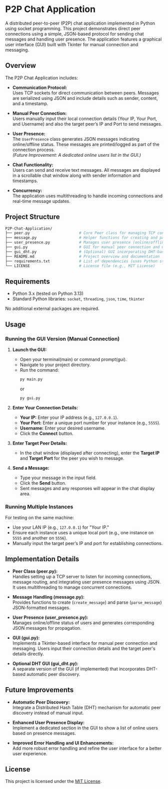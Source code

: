 # P2P Chat Application

A distributed peer-to-peer (P2P) chat application implemented in Python using socket programming. This project demonstrates direct peer connections using a simple, JSON-based protocol for sending chat messages and handling user presence. The application features a graphical user interface (GUI) built with Tkinter for manual connection and messaging.

## Overview

The P2P Chat Application includes:

- **Communication Protocol:**  
  Uses TCP sockets for direct communication between peers. Messages are serialized using JSON and include details such as sender, content, and a timestamp.

- **Manual Peer Connection:**  
  Users manually input their local connection details (Your IP, Your Port, and Username) and also the target peer’s IP and Port to send messages.

- **User Presence:**  
  The `UserPresence` class generates JSON messages indicating online/offline status. These messages are printed/logged as part of the connection process.  
  *(Future Improvement: A dedicated online users list in the GUI.)*

- **Chat Functionality:**  
  Users can send and receive text messages. All messages are displayed in a scrollable chat window along with sender information and timestamps.

- **Concurrency:**  
  The application uses multithreading to handle incoming connections and real-time message updates.


## Project Structure
```bash
P2P-Chat-Application/
├── peer.py                      # Core Peer class for managing TCP connections and message routing
├── message.py                   # Helper functions for creating and parsing JSON messages
├── user_presence.py             # Manages user presence (online/offline) and generates corresponding JSON messages
├── gui.py                       # GUI for manual peer connection and messaging
├── gui_dht.py                   # (Optional) GUI incorporating DHT-based peer discovery
├── README.md                    # Project overview and documentation
├── requirements.txt             # List of dependencies (uses Python standard libraries)
└── LICENSE                      # License file (e.g., MIT License)
```

## Requirements

- Python 3.x (tested on Python 3.13)
- Standard Python libraries: `socket`, `threading`, `json`, `time`, `tkinter`

No additional external packages are required.

## Usage

### Running the GUI Version (Manual Connection)

1. **Launch the GUI:**
   - Open your terminal(main) or command prompt(gui).
   - Navigate to your project directory.
   - Run the command:
     ```bash
     py main.py
     ```
     or
     ```bash
     py gui.py
     ```

2. **Enter Your Connection Details:**
   - **Your IP:** Enter your IP address (e.g., `127.0.0.1`).
   - **Your Port:** Enter a unique port number for your instance (e.g., `5555`).
   - **Username:** Enter your desired username.
   - Click the **Connect** button.

3. **Enter Target Peer Details:**
   - In the chat window (displayed after connecting), enter the **Target IP** and **Target Port** for the peer you wish to message.

4. **Send a Message:**
   - Type your message in the input field.
   - Click the **Send** button.
   - Sent messages and any responses will appear in the chat display area.

### Running Multiple Instances
For testing on the same machine:
- Use your LAN IP (e.g., `127.0.0.1`) for "Your IP."
- Ensure each instance uses a unique local port (e.g., one instance on `5555` and another on `5556`).
- Manually input the target peer’s IP and port for establishing connections.

## Implementation Details

- **Peer Class (peer.py):**  
  Handles setting up a TCP server to listen for incoming connections, message routing, and integrating user presence messages using JSON. It uses multithreading to manage concurrent connections.

- **Message Handling (message.py):**  
  Provides functions to create (`create_message`) and parse (`parse_message`) JSON-formatted messages.

- **User Presence (user_presence.py):**  
  Manages online/offline status of users and generates corresponding JSON messages for propagation.

- **GUI (gui.py):**  
  Implements a Tkinter-based interface for manual peer connection and messaging. Users input their connection details and the target peer's details directly.

- **Optional DHT GUI (gui_dht.py):**  
  A separate version of the GUI (if implemented) that incorporates DHT-based automatic peer discovery.

## Future Improvements

- **Automatic Peer Discovery:**  
  Integrate a Distributed Hash Table (DHT) mechanism for automatic peer discovery instead of manual input.
  
- **Enhanced User Presence Display:**  
  Implement a dedicated section in the GUI to show a list of online users based on presence messages.
  
- **Improved Error Handling and UI Enhancements:**  
  Add more robust error handling and refine the user interface for a better user experience.

## License

This project is licensed under the [MIT License](LICENSE).

